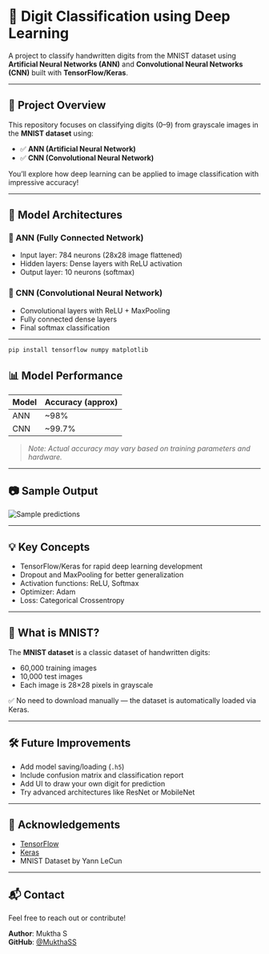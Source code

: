 # 🧠 Digit Classification using Deep Learning

A project to classify handwritten digits from the MNIST dataset using **Artificial Neural Networks (ANN)** and **Convolutional Neural Networks (CNN)** built with **TensorFlow/Keras**.

---

## 📌 Project Overview

This repository focuses on classifying digits (0–9) from grayscale images in the **MNIST dataset** using:

- ✅ **ANN (Artificial Neural Network)**
- ✅ **CNN (Convolutional Neural Network)**

You’ll explore how deep learning can be applied to image classification with impressive accuracy!

---

## 🧱 Model Architectures

### 🔹 ANN (Fully Connected Network)
- Input layer: 784 neurons (28x28 image flattened)
- Hidden layers: Dense layers with ReLU activation
- Output layer: 10 neurons (softmax)

### 🔹 CNN (Convolutional Neural Network)
- Convolutional layers with ReLU + MaxPooling
- Fully connected dense layers
- Final softmax classification

---

```bash
pip install tensorflow numpy matplotlib
```
## 📊 Model Performance

| Model | Accuracy (approx) |
|-------|-------------------|
| ANN   | ~98%              |
| CNN   | ~99.7%            |

> _Note: Actual accuracy may vary based on training parameters and hardware._

---

## 📷 Sample Output

![Sample predictions](https://upload.wikimedia.org/wikipedia/commons/2/27/MnistExamples.png)

---

## 💡 Key Concepts

- TensorFlow/Keras for rapid deep learning development  
- Dropout and MaxPooling for better generalization  
- Activation functions: ReLU, Softmax  
- Optimizer: Adam  
- Loss: Categorical Crossentropy  

---

## 🧠 What is MNIST?

The **MNIST dataset** is a classic dataset of handwritten digits:

- 60,000 training images  
- 10,000 test images  
- Each image is 28×28 pixels in grayscale

✅ No need to download manually — the dataset is automatically loaded via Keras.

---

## 🛠 Future Improvements

- Add model saving/loading (`.h5`)  
- Include confusion matrix and classification report  
- Add UI to draw your own digit for prediction  
- Try advanced architectures like ResNet or MobileNet  

---

## 🙌 Acknowledgements

- [TensorFlow](https://www.tensorflow.org/)  
- [Keras](https://keras.io/)  
- MNIST Dataset by Yann LeCun  

---

## 📬 Contact

Feel free to reach out or contribute!

**Author**: Muktha S  
**GitHub**: [@MukthaSS](https://github.com/MukthaSS)

